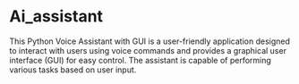 # Ai_assistant
This Python Voice Assistant with GUI is a user-friendly application designed to interact with users using voice commands and provides a graphical user interface (GUI) for easy control. The assistant is capable of performing various tasks based on user input.
